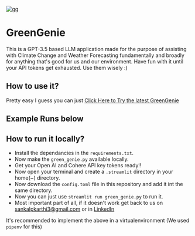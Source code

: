 ![gg]("images/greengenie-min.png")
# GreenGenie
This is a GPT-3.5 based LLM application made for the purpose of assisting with Climate Change and Weather Forecasting fundamentally and broadly for anything that's good for us and our environment. Have fun with it until your API tokens get exhausted. Use them wisely :)

## How to use it?

Pretty easy I guess you can just [Click Here to Try the latest GreenGenie](https://sankalpkarthi3-streamlit-prompt-ws-gptbot-c8ccvy.streamlit.app/)

## Example Runs below


## How to run it locally?

- Install the dependancies in the `requirements.txt`.
- Now make the `green_genie.py` available locally.
- Get your Open AI and Cohere API key tokens ready!!
- Now open your terminal and create a `.streamlit` directory in your home(~) directory.
- Now download the `config.toml` file in this repository and add it int the same directory.
- Now you can just use `streamlit run green_genie.py` to run it.
- Most important part of all, if it doesn't work get back to us on sankalpkarthi3@gmail.com or in [LinkedIn](https://www.linkedin.com/in/sankalp-karthi-a4b5b1215)

It's recommended to implement the above in a virtualenvironment (We used `pipenv` for this)

